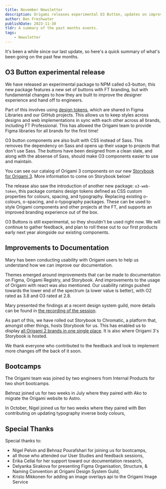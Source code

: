 ```yaml
---
title: November Newsletter
description: Origami releases experimental O3 Button, updates on improvements to documentation and bootcamps.
author: Ben Freshwater
publishDate: 2023-11-30
tldr: A summary of the past months events.
tags:
	- Newsletter
---
```


It's been a while since our last update, so here's a quick summary of what's been going on the past few months.

## O3 Button experimental release

We have released an experimental package to NPM called o3-button, this new package features a new set of buttons with FT branding, but with fundamental changes to how they are built to improve the designer experience and hand off to engineers.

Part of this involves using [design tokens](https://spectrum.adobe.com/page/design-tokens/), which are shared in Figma Libraries and our GitHub projects. This allows us to keep styles across designs and web implementations in sync with each other across all brands, including FT Professional. This has allowed the Origami team to provide Figma libraries for all brands for the first time!

O3 button components are also built with CSS instead of Sass. This removes the dependency on Sass and opens up their usage to projects that don't use Sass. The buttons have been designed from a clean slate, and along with the absense of Sass, should make O3 components easier to use and maintain.

You can see our catalog of Origami 3 components on our new [Storybook for Origami 3](https://main--64faf6b1815b6c0106f82e74.chromatic.com/). More information to come on Storybook below!

The release also saw the introduction of another new package: `o3-web-token`, this package contains design tokens defined as CSS custom properties for colours, spacing, and typography. Replacing existing o-colours, o-spacing, and o-typography packages. These can be used to style Origami components and other projects at the FT, and supports an improved branding experience out of the box.

O3 Buttons is still experimental, so they shouldn't be used right now. We will continue to gather feedback, and plan to roll these out to our first products early next year alongside our existing components.

## Improvements to Documentation

Mary has been conducting usability with Origami users to help us understand how we can improve our documentation.

Themes emerged around improvements that can be made to documentation on Figma, Origami Registry, and Storybook. And improvements to the usage of Origami with react was also mentioned. Our usability ratings pushed towards the lower end of the spectrum (a lower value is better), with O2 rated as 3.8 and O3 rated at 2.8.

Mary presented the findings at a recent design system guild, more details can be found in [the recording of the session](https://docs.google.com/document/d/1aKhbRfMnCthZ-6D5eT82lpMmBeCcywNl9HzQakBf6lU/edit#heading=h.c69urzbzbwic).

As part of this, we have rolled out Storybook to Chromatic, a platform that, amongst other things, hosts Storybook for us. This has enabled us to display [all Origami 2 brands in one single place](https://main--655f72ec522e424302dc6201.chromatic.com/?path=/docs/origami-2--docs). It is also where Origami 3's Storybook is hosted.

We thank everyone who contributed to the feedback and look to implement more changes off the back of it soon.

## Bootcamps

The Origami team was joined by two engineers from Internal Products for two short bootcamps.

Behnaz joined us for two weeks in July where they paired with Ako to migrate the Origami website to Astro.

In October, Nigel joined us for two weeks where they paired with Ben contributing on updating typography inverse body colours,

## Special Thanks

Special thanks to:
* Nigel Pelvin and Behnaz Pourafshari for joining us for bootcamps,
* all those who attended our User Studies and feedback sessions,
* Erika Cellai for her support toward our documentation research,
* Delyanka Sirakova for presenting Figma Organisation, Structure, & Naming Convention at Origami Design System Guild,
* Kristo Mikkonen for adding an image overlays api to the Origami Image Service
